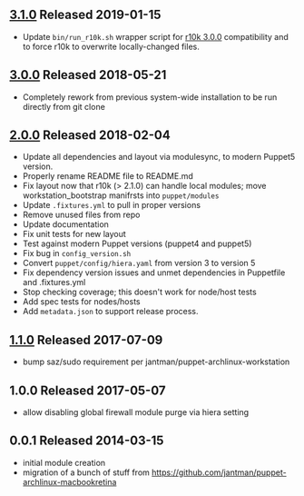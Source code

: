 ## [3.1.0] Released 2019-01-15

- Update ``bin/run_r10k.sh`` wrapper script for [r10k 3.0.0](https://github.com/puppetlabs/r10k/blob/master/CHANGELOG.mkd#300) compatibility and to force r10k to overwrite locally-changed files.

## [3.0.0] Released 2018-05-21

- Completely rework from previous system-wide installation to be run directly from git clone

## [2.0.0] Released 2018-02-04

- Update all dependencies and layout via modulesync, to modern Puppet5 version.
- Properly rename README file to README.md
- Fix layout now that r10k (> 2.1.0) can handle local modules; move workstation_bootstrap manifrsts into ``puppet/modules``
- Update ``.fixtures.yml`` to pull in proper versions
- Remove unused files from repo
- Update documentation
- Fix unit tests for new layout
- Test against modern Puppet versions (puppet4 and puppet5)
- Fix bug in ``config_version.sh``
- Convert ``puppet/config/hiera.yaml`` from version 3 to version 5
- Fix dependency version issues and unmet dependencies in Puppetfile and .fixtures.yml
- Stop checking coverage; this doesn't work for node/host tests
- Add spec tests for nodes/hosts
- Add ``metadata.json`` to support release process.

## [1.1.0] Released 2017-07-09

- bump saz/sudo requirement per jantman/puppet-archlinux-workstation

## 1.0.0 Released 2017-05-07

- allow disabling global firewall module purge via hiera setting

## 0.0.1 Released 2014-03-15

- initial module creation
- migration of a bunch of stuff from https://github.com/jantman/puppet-archlinux-macbookretina

[3.1.0]: https://github.com/jantman/workstation-bootstrap/compare/3.0.0...3.1.0
[3.0.0]: https://github.com/jantman/workstation-bootstrap/compare/2.0.0...3.0.0
[2.0.0]: https://github.com/jantman/workstation-bootstrap/compare/1.1.0...2.0.0
[1.1.0]: https://github.com/jantman/workstation-bootstrap/compare/1.0.0...1.1.0
